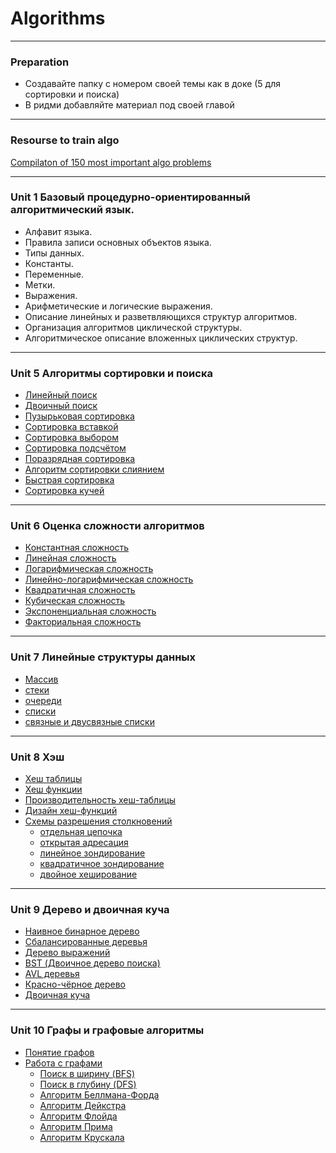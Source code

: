 # Algorithms

---
### Preparation

- Создавайте папку с номером своей темы как в доке (5 для сортировки и поиска)
- В ридми добавляйте материал под своей главой

---

### Resourse to train algo 

[Compilaton of 150 most important algo problems](https://neetcode.io/)

---

### Unit 1 Базовый процедурно-ориентированный алгоритмический язык.
- Алфавит языка. 
- Правила записи основных объектов языка. 
- Типы данных. 
- Константы. 
- Переменные. 
- Метки. 
- Выражения. 
- Арифметические и логические выражения. 
- Описание линейных и разветвляющихся структур алгоритмов. 
- Организация алгоритмов циклической структуры. 
- Алгоритмическое описание вложенных циклических структур.

---

### Unit 5 Алгоритмы сортировки и поиска
- [Линейный поиск](5/articles/search.md#linear-search)
- [Двоичный поиск](5/articles/search.md#binary-search)
- [Пузырьковая сортировка](5/articles/sort.md#bubble-sort)
- [Сортировка вставкой](5/articles/sort.md#insertion-sort)
- [Сортировка выбором](5/articles/sort.md#selection-sort)
- [Сортировка подсчётом](5/articles/sort.md#counting-sort)
- [Поразрядная сортировка](5/articles/sort.md#radix-sort)
- [Алгоритм сортировки слиянием](5/articles/sort.md#merge-sort)
- [Быстрая сортировка](5/articles/sort.md#quick-sort)
- [Сортировка кучей](5/articles/sort.md#heap-sort)

---

### Unit 6 Оценка сложности алгоритмов

- [Константная сложность](6/article/asymptotics.md)
- [Линейная сложность](6/article/asymptotics.md)
- [Логарифмическая сложность](6/article/asymptotics.md)
- [Линейно-логарифмическая сложность](6/article/asymptotics.md)
- [Квадратичная сложность](6/article/asymptotics.md) 
- [Кубическая сложность](6/article/asymptotics.md)
- [Экспоненциальная сложность](6/article/asymptotics.md)
- [Факториальная сложность](6/article/asymptotics.md)

--- 

### Unit 7 Линейные структуры данных

- [Массив](7/article/structures.md#array)
- [стеки](7/article/structures.md#stack)
- [очереди](7/article/structures.md#queue)
- [списки](7/article/structures.md#list)
- [связные и двусвязные списки](7/article/structures.md#list)

---

### Unit 8 Хэш

- [Хеш таблицы](8/article/hash.md#hash-table)
- [Хеш функции](8/article/hash.md#hash-function)
- [Производительность хеш-таблицы](8/article/hash.md#complexity)
- [Дизайн хеш-функций](8/article/hash.md#hash-function)
- [Схемы разрешения столкновений](8/article/hash.md#separate-chaining)
  - [отдельная цепочка](8/article/hash.md#separate-chaining)
  - [открытая адресация](8/article/hash.md#open-addressing)
  - [линейное зондирование](8/article/hash.md#linear-probing)
  - [квадратичное зондирование](8/article/hash.md#quadratic-probing)
  - [двойное хеширование](8/article/hash.md#double-hashing)

---

### Unit 9 Дерево и двоичная куча

- [Наивное бинарное дерево](9/articles/tree.md#наивное-бинарное-дерево)
- [Сбалансированные деревья](9/articles/tree.md#сбалансированные-деревья)
- [Дерево выражений](9/articles/tree.md#дерево-выражений)
- [BST (Двоичное дерево поиска)](9/articles/tree.md#bst-двоичное-дерево-поиска)
- [AVL деревья](9/articles/tree.md#avl-деревья)
- [Красно-чёрное дерево](9/articles/tree.md#красно-чёрные-деревья)
- [Двоичная куча](9/articles/tree.md#двоичная-куча)

---

### Unit 10 Графы и графовые алгоритмы

- [Понятие графов](10/article/graph.md#definition)
- [Работа с графами](10/article/graph.md#algorithms)
  - [Поиск в ширину (BFS)](10/article/graph.md#breadth-first-search)
  - [Поиск в глубину (DFS)](10/article/graph.md#depth-first-search)
  - [Алгоритм Беллмана-Форда](10/article/graph.md#bellmanford-algorithm)
  - [Алгоритм Дейкстра](10/article/graph.md#dijkstras-algorithm)
  - [Алгоритм Флойда](10/article/graph.md#floydwarshall-algorithm)
  - [Алгоритм Прима](10/article/graph.md#prims-algorithm)
  - [Алгоритм Крускала](10/article/graph.md#kruskals-algorithm)